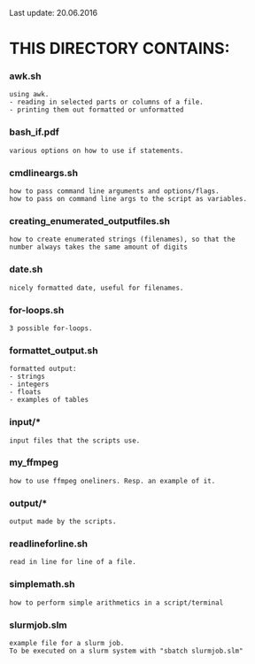Last update: 20.06.2016

# THIS DIRECTORY CONTAINS: #


### awk.sh 
    using awk.
    - reading in selected parts or columns of a file.
    - printing them out formatted or unformatted


### bash_if.pdf ###
    various options on how to use if statements.


### cmdlineargs.sh 
    how to pass command line arguments and options/flags.
    how to pass on command line args to the script as variables.


### creating_enumerated_outputfiles.sh 
    how to create enumerated strings (filenames), so that the
    number always takes the same amount of digits


### date.sh 
    nicely formatted date, useful for filenames.


### for-loops.sh 
    3 possible for-loops.


### formattet_output.sh 
    formatted output:
    - strings
    - integers
    - floats
    - examples of tables


### input/* 
    input files that the scripts use.


### my_ffmpeg
    how to use ffmpeg oneliners. Resp. an example of it.


### output/* ###
    output made by the scripts.


### readlineforline.sh
    read in line for line of a file.


### simplemath.sh 
    how to perform simple arithmetics in a script/terminal


### slurmjob.slm
    example file for a slurm job.
    To be executed on a slurm system with "sbatch slurmjob.slm"

